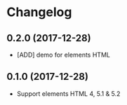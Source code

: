 # Changelog

## 0.2.0 (2017-12-28)

- [ADD] demo for elements HTML

## 0.1.0 (2017-12-28)

- Support elements HTML 4, 5.1 & 5.2
